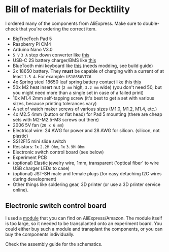# Bill of materials for Decktility

I ordered many of the components from AliExpress.
Make sure to double-check that you're ordering the correct item.

- BigTreeTech Pad 5
- Raspberry Pi CM4
- Arduino Nano V3.0
- `5 V` `3 A` step down converter like [this](pics/step-down-top.jpg)
- USB-C 2S battery charger/BMS like [this](pics/usb-c-bms.jpg)
- BlueTooth mini keyboard like [this](pics/bluetooth-keyboard.jpg) (needs modding, see build guide)
- 2x 18650 battery. They **must** be capable of charging with a current of at least `1.5 A`. For example: `US18650VTC6`
- 4x Spring steel 18650 leaf spring battery contact like this [this](pics/battery-contacts.jpg)
- 50x M2 heat insert nut (`2 mm` high, `3.2 mm` wide) (you don't need 50, but you might need more than a single set in case of a failed print)
- 10x M1.4 2mm self-tapping screw (it's best to get a set with various sizes, because printing tolerances vary)
- A set of watch maker screws of various sizes (M1.0, M1.2, M1.4, etc.)
- 4x M2.5 4mm (button or flat head) for Pad 5 mounting (there are cheap sets with M2-M2.5-M3 screws out there)
- 2006 5V fan (`20 x 6 mm`)
- Electrical wire: 24 AWG for power and 28 AWG for silicon. (silicon, not plastic)
- SS12F15 mini slide switch
- Resistors: 1x `2.2M Ohm`, 1x `3.9M Ohm`
- Electronic switch control board (see below)
- Experiment PCB
- (optional) Elastic jewelry wire, 1mm, transparent ('optical fiber' to wire USB charger LEDs to case)
- (optional) JST-SH male and female plugs (for easy detaching I2C wires during development)
- Other things like soldering gear, 3D printer (or use a 3D printer service online).

## Electronic switch control board

I used a [module](pics/fet-module.jpg) that you can find on AliExpress/Amazon. The module itself is too large, 
so it needed to be transplanted onto an experiment board.
You could either buy such a module and transplant the components, or you can buy the components individually.

Check the assembly guide for the schematics.

